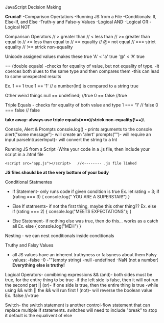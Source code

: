 JavaScript Decision Making

**Crucial!**
-Comparison Opertatiors
-Running JS from a File
-Conditionals: If, Else-If, and Else
-Truth-y and False-y Values
-Logical AND
-Logical OR
-Logical NOT

Comparison Operators
// > greater than
// < less than
// >= greater than equal to
// <= less than equal to
// == equality
// @= not equal
// === strict equality
// !== strick non-equality

Unicode assigned values makes these true
'A' < 'a'
true
'@' < 'A'
true

== (double equals)
-checks for equality of value, but not equality of type.
-it coerces both alues to the same type and then compares them
-this can lead to some unexpected results

Ex.
1 == 1
true
1 == '1' // a number(Int) is compared to a string
true

Other weird things
null == undefined;  //true
0 == false  //true

Triple Equals - checks for equality of both value and type
1 === '1' // false
0 === false // false

**take away: always use triple equals(===)/strick non-equality(!==)**\

Console, Alert & Prompts
console.log() - prints arguments to the console
alert("some message")- will create an 'alert'
prompts("")- will require an input
parseInt(userInput)- will convert the string to a Int

Running JS from a Script
-Write your code in a .js file, then include your script in a .html file
<!DOCTYPE html>
<html lang="en">
<head>
    <meta charset="UTF-8">
    <meta http-equiv="X-UA-Compatible" content="IE=edge">
    <meta name="viewport" content="width=device-width, initial-scale=1.0">
    <title>Document</title>
</head>
<body>

    <script src="app.js"></script>   //<-------- .js file linked
</body>
</html>

**JS files should be at the very bottom of your body**

Conditional Statmentes

- If Statement- only runs code if given condition is true
Ex.
let rating = 3;
if (rating === 3) {
    console.log(" YOU ARE A SUPERSTAR!")
}

- Else If statments- if not the first thing, maybe this other thing??
Ex.
else if (rating === 2) {
    console.log("MEETS EXPECTATIONS");
}

- Else Statement- if nothing else was true, then do this...
works as a catch all
Ex.
 else {
    console.log("MEH")
}

Nesting - we can nest conditionals inside conditionals

Truthy and Falsy Values
- all JS values have an inherent truthyness or falsyness about them
Falsy values:
-false
-0
-""(empty string)
-null
-undefined
-NaN (not a number)
**Everything else is truthy!**

Logical Operators- comibining expressions
&& (and)- both sides must be true, for the entire thing to be true
    -if the left side is false, then it will not run the second part
|| (or)- if one side is true, then the entire thing is true
    -while using && with || the && will run first
! (not)- will reverse the boolean value
Ex. !false //=true

Switch- the switch statement is another control-flow statement that can replace multiple if statements.
switches will need to include "break" to stop it
default is the equalivent of else
